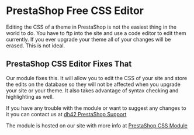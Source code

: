 # PrestaShop Free CSS Editor

Editing the CSS of a theme in PrestaShop is not the easiest thing in the world to do. You have to ftp into the site and use a code editor to edit them currently. If you ever upgrade your theme all of your changes will be erased. This is not ideal.

## PrestaShop CSS Editor Fixes That
Our module fixes this. It will allow you to edit the CSS of your site and store the edits on the database so they will not be affected when you upgrade your site or your theme. It also takes advantage of syntax checking and highlighting as well. 


If you have any trouble with the module or want to suggest any changes to it you can contact us at [dh42 PrestaShop Support](https://dh42.com)

The module is hosted on our site with more info at [PrestaShop CSS Module](https://dh42.com/free-prestashop-modules/prestashop-free-css-module/)
